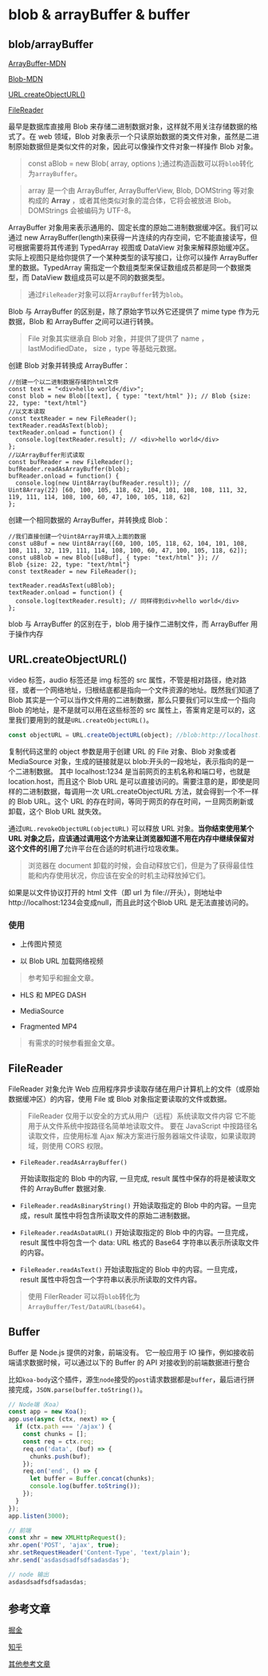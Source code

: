 # blob & arrayBuffer & buffer

## blob/arrayBuffer

[ArrayBuffer-MDN](https://developer.mozilla.org/zh-CN/docs/Web/JavaScript/Reference/Global_Objects/ArrayBuffer)

[Blob-MDN](https://developer.mozilla.org/zh-CN/docs/Web/API/Blob)

[URL.createObjectURL()](https://developer.mozilla.org/zh-CN/docs/Web/API/URL/createObjectURL)

[FileReader](https://developer.mozilla.org/zh-CN/docs/Web/API/FileReader)

最早是数据库直接用 Blob 来存储二进制数据对象，这样就不用关注存储数据的格式了。在 web 领域，Blob 对象表示一个只读原始数据的类文件对象，虽然是二进制原始数据但是类似文件的对象，因此可以像操作文件对象一样操作 Blob 对象。

> const aBlob = new Blob( array, options );通过构造函数可以将`blob`转化为`arrayBuffer`。

> array 是一个由 ArrayBuffer, ArrayBufferView, Blob, DOMString 等对象构成的 **Array** ，或者其他类似对象的混合体，它将会被放进 Blob。DOMStrings 会被编码为 UTF-8。

ArrayBuffer 对象用来表示通用的、固定长度的原始二进制数据缓冲区。我们可以通过 new ArrayBuffer(length)来获得一片连续的内存空间，它不能直接读写，但可根据需要将其传递到 TypedArray 视图或 DataView 对象来解释原始缓冲区。实际上视图只是给你提供了一个某种类型的读写接口，让你可以操作 ArrayBuffer 里的数据。TypedArray 需指定一个数组类型来保证数组成员都是同一个数据类型，而 DataView 数组成员可以是不同的数据类型。

> 通过`FileReader`对象可以将`ArrayBuffer`转为`blob`。

Blob 与 ArrayBuffer 的区别是，除了原始字节以外它还提供了 mime type 作为元数据，Blob 和 ArrayBuffer 之间可以进行转换。

> File 对象其实继承自 Blob 对象，并提供了提供了 name ， lastModifiedDate， size ，type 等基础元数据。

创建 Blob 对象并转换成 ArrayBuffer：

```JS
//创建一个以二进制数据存储的html文件
const text = "<div>hello world</div>";
const blob = new Blob([text], { type: "text/html" }); // Blob {size: 22, type: "text/html"}
//以文本读取
const textReader = new FileReader();
textReader.readAsText(blob);
textReader.onload = function() {
  console.log(textReader.result); // <div>hello world</div>
};
//以ArrayBuffer形式读取
const bufReader = new FileReader();
bufReader.readAsArrayBuffer(blob);
bufReader.onload = function() {
  console.log(new Uint8Array(bufReader.result)); // Uint8Array(22) [60, 100, 105, 118, 62, 104, 101, 108, 108, 111, 32, 119, 111, 114, 108, 100, 60, 47, 100, 105, 118, 62]
};
```

创建一个相同数据的 ArrayBuffer，并转换成 Blob：

```JS
//我们直接创建一个Uint8Array并填入上面的数据
const u8Buf = new Uint8Array([60, 100, 105, 118, 62, 104, 101, 108, 108, 111, 32, 119, 111, 114, 108, 100, 60, 47, 100, 105, 118, 62]);
const u8Blob = new Blob([u8Buf], { type: "text/html" }); // Blob {size: 22, type: "text/html"}
const textReader = new FileReader();

textReader.readAsText(u8Blob);
textReader.onload = function() {
  console.log(textReader.result); // 同样得到div>hello world</div>
};
```

blob 与 ArrayBuffer 的区别在于，blob 用于操作二进制文件，而 ArrayBuffer 用于操作内存

## URL.createObjectURL()

video 标签，audio 标签还是 img 标签的 src 属性，不管是相对路径，绝对路径，或者一个网络地址，归根结底都是指向一个文件资源的地址。既然我们知道了 Blob 其实是一个可以当作文件用的二进制数据，那么只要我们可以生成一个指向 Blob 的地址，是不是就可以用在这些标签的 src 属性上，答案肯定是可以的，这里我们要用到的就是`URL.createObjectURL()`。

```js
const objectURL = URL.createObjectURL(object); //blob:http://localhost:1234/abcedfgh-1234-1234-1234-abcdefghijkl
```

复制代码这里的 object 参数是用于创建 URL 的 File 对象、Blob 对象或者 MediaSource 对象，生成的链接就是以 blob:开头的一段地址，表示指向的是一个二进制数据。
其中 localhost:1234 是当前网页的主机名称和端口号，也就是 location.host，而且这个 Blob URL 是可以直接访问的。需要注意的是，即使是同样的二进制数据，每调用一次 URL.createObjectURL 方法，就会得到一个不一样的 Blob URL。这个 URL 的存在时间，等同于网页的存在时间，一旦网页刷新或卸载，这个 Blob URL 就失效。

通过`URL.revokeObjectURL(objectURL)` 可以释放 URL 对象。**当你结束使用某个 URL 对象之后，应该通过调用这个方法来让浏览器知道不用在内存中继续保留对这个文件的引用了**允许平台在合适的时机进行垃圾收集。

> 浏览器在 document 卸载的时候，会自动释放它们，但是为了获得最佳性能和内存使用状况，你应该在安全的时机主动释放掉它们。

如果是以文件协议打开的 html 文件（即 url 为 file://开头），则地址中http://localhost:1234会变成null，而且此时这个Blob URL 是无法直接访问的。

### 使用

- 上传图片预览

- 以 Blob URL 加载网络视频

> 参考知乎和掘金文章。

- HLS 和 MPEG DASH

- MediaSource

- Fragmented MP4

> 有需求的时候参看掘金文章。

## FileReader

FileReader 对象允许 Web 应用程序异步读取存储在用户计算机上的文件（或原始数据缓冲区）的内容，使用 File 或 Blob 对象指定要读取的文件或数据。

> FileReader 仅用于以安全的方式从用户（远程）系统读取文件内容 它不能用于从文件系统中按路径名简单地读取文件。 要在 JavaScript 中按路径名读取文件，应使用标准 Ajax 解决方案进行服务器端文件读取，如果读取跨域，则使用 CORS 权限。

- `FileReader.readAsArrayBuffer()`

  开始读取指定的 Blob 中的内容, 一旦完成, result 属性中保存的将是被读取文件的 ArrayBuffer 数据对象.

- `FileReader.readAsBinaryString()`
  开始读取指定的 Blob 中的内容。一旦完成，result 属性中将包含所读取文件的原始二进制数据。

- `FileReader.readAsDataURL()`
  开始读取指定的 Blob 中的内容。一旦完成，result 属性中将包含一个 data: URL 格式的 Base64 字符串以表示所读取文件的内容。

- `FileReader.readAsText()`
  开始读取指定的 Blob 中的内容。一旦完成，result 属性中将包含一个字符串以表示所读取的文件内容。

> 使用 FilerReader 可以将`blob`转化为`ArrayBuffer/Test/DataURL(base64)`。

## Buffer

Buffer 是 Node.js 提供的对象，前端没有。 它一般应用于 IO 操作，例如接收前端请求数据时候，可以通过以下的 Buffer 的 API 对接收到的前端数据进行整合

比如`koa-body`这个插件，源生`node`接受的`post`请求数据都是`buffer`，最后进行拼接完成，`JSON.parse(buffer.toString())`。

```js
// Node端（Koa）
const app = new Koa();
app.use(async (ctx, next) => {
  if (ctx.path === '/ajax') {
    const chunks = [];
    const req = ctx.req;
    req.on('data', (buf) => {
      chunks.push(buf);
    });
    req.on('end', () => {
      let buffer = Buffer.concat(chunks);
      console.log(buffer.toString());
    });
  }
});
app.listen(3000);

// 前端
const xhr = new XMLHttpRequest();
xhr.open('POST', 'ajax', true);
xhr.setRequestHeader('Content-Type', 'text/plain');
xhr.send('asdasdsadfsdfsadasdas');
```

```js
// node 输出
asdasdsadfsdfsadasdas;
```

## 参考文章

[掘金](https://juejin.cn/post/6844903880774385671#heading-7)

[知乎](https://zhuanlan.zhihu.com/p/97768916)

[其他参考文章](https://www.psvmc.cn/article/2019-09-17-blob-buffer-file.html)
